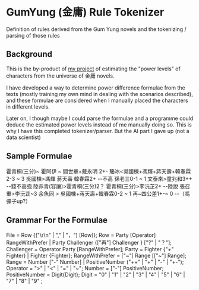 # GumYung (金庸) Rule Tokenizer

Definition of rules derived from the Gum Yung novels and the tokenizing / parsing of those rules

## Background

This is the by-product of <a href="">my project</a> of estimating the "power levels" of characters from the universe of 金庸 novels.

I have developed a way to determine power difference formulae from the texts (mostly training my own mind in dealing with the scenarios described), and these formulae are considered when I manually placed the characters in different levels.

Later on, I though maybe I could parse the formulae and a programme could deduce the estimated power levels instead of me manually doing so. This is why I have this completed tokenizer/parser. But the AI part I gave up (not a data scientist)

## Sample Formulae

霍青桐(三分)~ 霍阿伊 ~ 閻世章+戴永明 2+-
駱冰<吳國棟+馮輝+蔣天壽+韓春霖2-3 ~ 3
吳國棟>馮輝 蔣天壽 韓春霖2+ --不高
孫老三0-1 ~ 1
文泰來>童兆和3++ --錢不高強
陸菲青(容讓)>霍青桐(三分)2？
霍青桐(三分)>李沅芷2+ --陸說
張召重>李沅芷~3
余魚同 > 吳國棟+蔣天壽+韓春霖0-2 ~ 1 再~四公差1+-~ 0 --（馮彈子up?）

## Grammar For the Formulae

File = Row {("\r\n" | "," | "，") [Row]};
Row = Party [Operator] RangeWithPrefer | Party Challenger {["再"] Challenger } ["?" | "？"];
Challenger = Operator Party [RangeWithPrefer];
Party = Fighter {"+" Fighter} | Fighter {Fighter};
RangeWithPrefer = ["~"] Range [["~"] Range];
Range = Number ["-" Number] | PositiveNumber ("++" | "+" | "-" | "+-");
Operator = ">" | "<" | "=" | "~";
Number = ["-"] PositiveNumber;
PositiveNumber = Digit{Digit};
Digit = "0" | "1" | "2" | "3" | "4" | "5" | "6" | "7" | "8" | "9" ;
